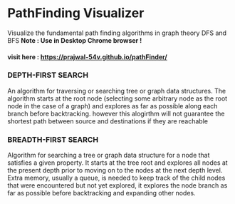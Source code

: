 # PathFinding Visualizer

Visualize the fundamental path finding algorithms in graph theory DFS and BFS
**Note : Use in Desktop Chrome browser !**

#### visit here : https://prajwal-54v.github.io/pathFinder/

### DEPTH-FIRST SEARCH

An algorithm for traversing or searching tree or graph data structures. The algorithm starts at the root node (selecting some arbitrary node as the root node in the case of a graph) and explores as far as possible along each branch before backtracking.
however this alogirthm will not guarantee the shortest path between source and destinations if they are reachable

### BREADTH-FIRST SEARCH

Algorithm for searching a tree or graph data structure for a node that satisfies a given property. It starts at the tree root and explores all nodes at the present depth prior to moving on to the nodes at the next depth level. Extra memory, usually a queue, is needed to keep track of the child nodes that were encountered but not yet explored, it explores the node branch as far as possible before backtracking and expanding other nodes.
